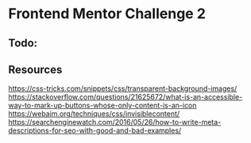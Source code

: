 # Frontend Mentor Challenge 2

## Todo:


## Resources

https://css-tricks.com/snippets/css/transparent-background-images/
https://stackoverflow.com/questions/21625672/what-is-an-accessible-way-to-mark-up-buttons-whose-only-content-is-an-icon
https://webaim.org/techniques/css/invisiblecontent/
https://searchenginewatch.com/2016/05/26/how-to-write-meta-descriptions-for-seo-with-good-and-bad-examples/
